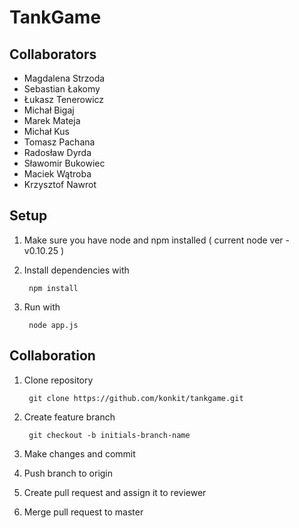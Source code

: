 # TankGame

## Collaborators

* Magdalena Strzoda
* Sebastian Łakomy
* Łukasz Tenerowicz
* Michał Bigaj
* Marek Mateja
* Michał Kus
* Tomasz Pachana
* Radosław Dyrda
* Sławomir Bukowiec
* Maciek Wątroba
* Krzysztof Nawrot

## Setup

1. Make sure you have node and npm installed ( current node ver - v0.10.25 )
2. Install dependencies with

        npm install

3. Run with

        node app.js
        
## Collaboration

1. Clone repository

        git clone https://github.com/konkit/tankgame.git

2. Create feature branch

        git checkout -b initials-branch-name
	
3. Make changes and commit

4. Push branch to origin

5. Create pull request and assign it to reviewer

6. Merge pull request to master
